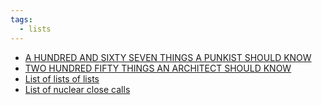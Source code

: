 ```yaml
---
tags:
  - lists
---
```

- [A HUNDRED AND SIXTY SEVEN THINGS A PUNKIST SHOULD KNOW](http://www.punk.ist/)
- [TWO HUNDRED FIFTY THINGS AN ARCHITECT SHOULD KNOW](https://www.readingdesign.org/250-things)
- [List of lists of lists](https://en.wikipedia.org/wiki/List_of_lists_of_lists)
- [List of nuclear close calls](https://en.wikipedia.org/wiki/List_of_nuclear_close_calls)
